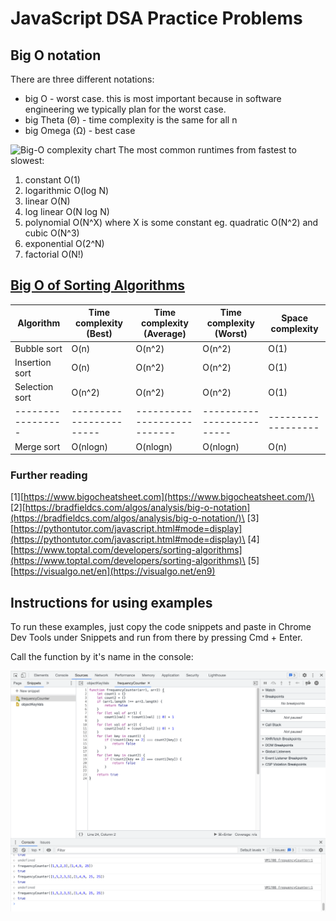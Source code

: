 # JavaScript DSA Practice Problems

## Big O notation

There are three different notations:

- big O - worst case. this is most important because in software engineering we typically plan for the worst case.
- big Theta (Θ) - time complexity is the same for all n
- big Omega (Ω) - best case

![Big-O complexity chart](https://miro.medium.com/max/1400/1*5ZLci3SuR0zM_QlZOADv8Q.jpeg)
The most common runtimes from fastest to slowest:

1. constant O(1)
2. logarithmic O(log N)
3. linear O(N)
4. log linear O(N log N)
5. polynomial O(N^X) where X is some constant eg. quadratic O(N^2) and cubic O(N^3)
6. exponential O(2^N)
7. factorial O(N!)

## [Big O of Sorting Algorithms](./Sorting%20Algorithms/SORTING.md)

| Algorithm       |Time complexity (Best) | Time complexity (Average) | Time complexity (Worst) | Space complexity |
|-----------------|-----------------------|---------------------------|-------------------------|------------------|
| Bubble sort     | O(n)                  | O(n^2)                    | O(n^2)                  | O(1)             |
| Insertion sort  | O(n)                  | O(n^2)                    | O(n^2)                  | O(1)             |
| Selection sort  | O(n^2)                | O(n^2)                    | O(n^2)                  | O(1)             |
|-----------------|-----------------------|---------------------------|-------------------------|------------------|
| Merge sort      | O(nlogn)              | O(nlogn)                  | O(nlogn)                | O(n)             |

### Further reading

[1][https://www.bigocheatsheet.com](https://www.bigocheatsheet.com/)\
[2][https://bradfieldcs.com/algos/analysis/big-o-notation](https://bradfieldcs.com/algos/analysis/big-o-notation/)\
[3][https://pythontutor.com/javascript.html#mode=display](https://pythontutor.com/javascript.html#mode=display)\
[4][https://www.toptal.com/developers/sorting-algorithms](https://www.toptal.com/developers/sorting-algorithms)\
[5][https://visualgo.net/en](https://visualgo.net/en9)

## Instructions for using examples

To run these examples, just copy the code snippets and paste in Chrome Dev Tools under Snippets and run from there by pressing Cmd + Enter.

Call the function by it's name in the console:

![Chrome DevTools Snippets view](/media/snippets.png)
